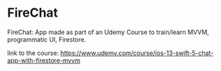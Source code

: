 # FireChat
FireChat: App made as part of an Udemy Course to train/learn MVVM, programmatic UI, Firestore.

link to the course: https://www.udemy.com/course/ios-13-swift-5-chat-app-with-firestore-mvvm 

